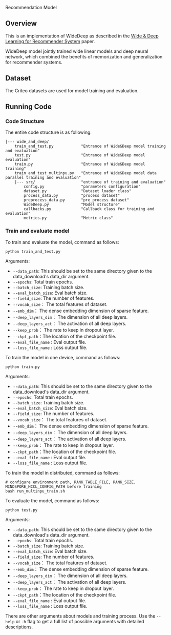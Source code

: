 Recommendation Model
## Overview
This is an implementation of WideDeep as described in the [Wide & Deep Learning for Recommender System](https://arxiv.org/pdf/1606.07792.pdf) paper.

WideDeep model jointly trained wide linear models and deep neural network, which combined the benefits of memorization and generalization for recommender systems.

## Dataset
The Criteo datasets are used for model training and evaluation.

## Running Code

### Code Structure
The entire code structure is as following:
```
|--- wide_and_deep/
    train_and_test.py            "Entrance of Wide&Deep model training and evaluation"
    test.py                      "Entrance of Wide&Deep model evaluation"
    train.py                     "Entrance of Wide&Deep model training"
    train_and_test_multinpu.py   "Entrance of Wide&Deep model data parallel training and evaluation"
    |--- src/                    "entrance of training and evaluation"
        config.py                "parameters configuration"
        dataset.py               "Dataset loader class"
        process_data.py          "process dataset"
        preprocess_data.py       "pre_process dataset"
        WideDeep.py              "Model structure"
        callbacks.py             "Callback class for training and evaluation"
        metrics.py               "Metric class"
```

### Train and evaluate model
To train and evaluate the model, command as follows:
```
python train_and_test.py
```
Arguments:
  * `--data_path`: This should be set to the same directory given to the data_download's data_dir argument.
  * `--epochs`: Total train epochs.
  * `--batch_size`: Training batch size.
  * `--eval_batch_size`: Eval batch size.
  * `--field_size`: The number of features.
  * `--vocab_size`： The total features of dataset.
  * `--emb_dim`： The dense embedding dimension of sparse feature.
  * `--deep_layers_dim`： The dimension of all deep layers.
  * `--deep_layers_act`： The activation of all deep layers.
  * `--keep_prob`： The rate to keep in dropout layer.
  * `--ckpt_path`：The location of the checkpoint file.
  * `--eval_file_name` : Eval output file.
  * `--loss_file_name` :  Loss output file.

To train the model in one device, command as follows:
```
python train.py
```
Arguments:
  * `--data_path`: This should be set to the same directory given to the data_download's data_dir argument.
  * `--epochs`: Total train epochs.
  * `--batch_size`: Training batch size.
  * `--eval_batch_size`: Eval batch size.
  * `--field_size`: The number of features.
  * `--vocab_size`： The total features of dataset.
  * `--emb_dim`： The dense embedding dimension of sparse feature.
  * `--deep_layers_dim`： The dimension of all deep layers.
  * `--deep_layers_act`： The activation of all deep layers.
  * `--keep_prob`： The rate to keep in dropout layer.
  * `--ckpt_path`：The location of the checkpoint file.
  * `--eval_file_name` : Eval output file.
  * `--loss_file_name` :  Loss output file.

To train the model in distributed, command as follows:
```
# configure environment path, RANK_TABLE_FILE, RANK_SIZE, MINDSPORE_HCCL_CONFIG_PATH before training
bash run_multinpu_train.sh
```

To evaluate the model, command as follows:
```
python test.py
```
Arguments:
  * `--data_path`: This should be set to the same directory given to the data_download's data_dir argument.
  * `--epochs`: Total train epochs.
  * `--batch_size`: Training batch size.
  * `--eval_batch_size`: Eval batch size.
  * `--field_size`: The number of features.
  * `--vocab_size`： The total features of dataset.
  * `--emb_dim`： The dense embedding dimension of sparse feature.
  * `--deep_layers_dim`： The dimension of all deep layers.
  * `--deep_layers_act`： The activation of all deep layers.
  * `--keep_prob`： The rate to keep in dropout layer.
  * `--ckpt_path`：The location of the checkpoint file.
  * `--eval_file_name` : Eval output file.
  * `--loss_file_name` :  Loss output file.

There are other arguments about models and training process. Use the `--help` or `-h` flag to get a full list of possible arguments with detailed descriptions.
